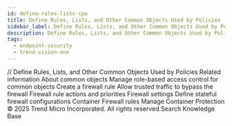 ```yaml
---
id: define-rules-lists-cpo
title: Define Rules, Lists, and Other Common Objects Used by Policies
sidebar_label: Define Rules, Lists, and Other Common Objects Used by Policies
description: Define Rules, Lists, and Other Common Objects Used by Policies
tags:
  - endpoint-security
  - trend-vision-one
---
```


/*<![CDATA[*/ $('#title').html($('meta[name=map-description]').attr('content')); /*]]>*/ Define Rules, Lists, and Other Common Objects Used by Policies Related information About common objects Manage role-based access control for common objects Create a firewall rule Allow trusted traffic to bypass the firewall Firewall rule actions and priorities Firewall settings Define stateful firewall configurations Container Firewall rules Manage Container Protection © 2025 Trend Micro Incorporated. All rights reserved.Search Knowledge Base
